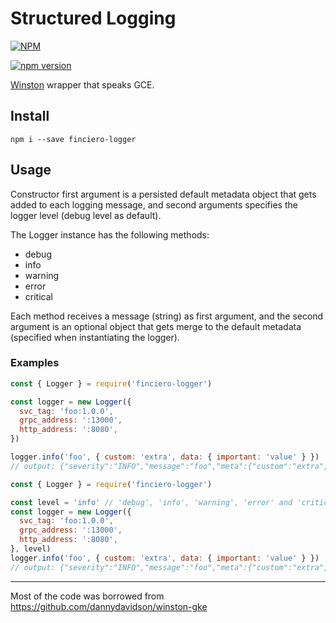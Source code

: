 # Structured Logging

[![NPM](https://nodei.co/npm/finciero-logger.png)](https://nodei.co/npm/finciero-logger/)

[![npm version](https://badge.fury.io/js/finciero-logger.svg)](https://badge.fury.io/js/finciero-logger)

[Winston](https://github.com/winstonjs/winston) wrapper that speaks GCE.

## Install

`npm i --save finciero-logger`

## Usage

Constructor first argument is a persisted default metadata object that gets added to each logging
message, and second arguments specifies the logger level (debug level as default).

The Logger instance has the following methods:
- debug
- info
- warning
- error
- critical

Each method receives a message (string) as first argument, and the second
argument is an optional object that gets merge to the default metadata (specified
when instantiating the logger).

### Examples
```js
const { Logger } = require('finciero-logger')

const logger = new Logger({
  svc_tag: 'foo:1.0.0',
  grpc_address: ':13000',
  http_address: ':8080',
})

logger.info('foo', { custom: 'extra', data: { important: 'value' } })
// output: {"severity":"INFO","message":"foo","meta":{"custom":"extra","data":{"important":"value"},"svc_tag":"foo:1.0.0","grpc_address":":13000","http_address":":8080"}}
```

```js
const { Logger } = require('finciero-logger')

const level = 'info' // 'debug', 'info', 'warning', 'error' and 'critical' are valid level values
const logger = new Logger({
  svc_tag: 'foo:1.0.0',
  grpc_address: ':13000',
  http_address: ':8080',
}, level) 
logger.info('foo', { custom: 'extra', data: { important: 'value' } })
// output: {"severity":"INFO","message":"foo","meta":{"custom":"extra","data":{"important":"value"},"svc_tag":"foo:1.0.0","grpc_address":":13000","http_address":":8080"}}
```

---------

Most of the code was borrowed from https://github.com/dannydavidson/winston-gke
